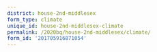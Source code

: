 ```yaml
---
district: house-2nd-middlesex
form_type: climate
unique_id: house-2nd-middlesex-climate
permalink: /2020bq/house-2nd-middlesex/climate/
form_id: '201705916871054'
---
```

